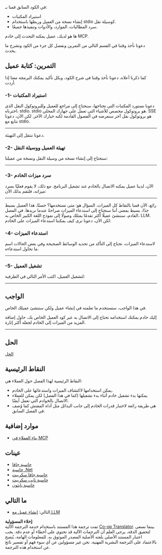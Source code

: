 <!--
CO_OP_TRANSLATOR_METADATA:
{
  "original_hash": "4cc245e2f4ea5db5e2b8c2cd1dadc4b4",
  "translation_date": "2025-07-13T18:09:41+00:00",
  "source_file": "03-GettingStarted/02-client/README.md",
  "language_code": "ar"
}
-->
في الكود السابق قمنا بـ:

- استيراد المكتبات
- إنشاء نسخة من العميل وربطها باستخدام stdio كوسيلة نقل.
- سرد المطالبات، الموارد، والأدوات وتنفيذها جميعًا.

ها هو لديك، عميل يمكنه التحدث إلى خادم MCP.

دعونا نأخذ وقتنا في القسم التالي من التمرين ونفصل كل جزء من الكود ونشرح ما يحدث.

## التمرين: كتابة عميل

كما ذكرنا أعلاه، دعونا نأخذ وقتنا في شرح الكود، وبكل تأكيد يمكنك البرمجة معنا إذا أردت.

### -1- استيراد المكتبات

دعونا نستورد المكتبات التي نحتاجها، سنحتاج إلى مراجع للعميل وللبروتوكول النقل الذي اخترناه، stdio. stdio هو بروتوكول مخصص للأشياء التي تعمل على جهازك المحلي. SSE هو بروتوكول نقل آخر سنعرضه في الفصول القادمة لكنه خيارك الآخر. لكن الآن، دعونا نتابع مع stdio.

---

دعونا ننتقل إلى التهيئة.

### -2- تهيئة العميل ووسيلة النقل

سنحتاج إلى إنشاء نسخة من وسيلة النقل ونسخة من عميلنا:

---

### -3- سرد ميزات الخادم

الآن، لدينا عميل يمكنه الاتصال بالخادم عند تشغيل البرنامج. مع ذلك، لا يقوم فعليًا بسرد ميزاته، فلنقم بذلك الآن:

---

رائع، الآن قمنا بالتقاط كل الميزات. السؤال هو: متى نستخدمها؟ حسنًا، هذا العميل بسيط جدًا، بسيط بمعنى أننا سنحتاج إلى استدعاء الميزات صراحةً عندما نريدها. في الفصل القادم، سننشئ عميلًا أكثر تقدمًا يمتلك وصولًا إلى نموذج اللغة الكبير الخاص به، LLM. لكن الآن، دعونا نرى كيف يمكننا استدعاء الميزات على الخادم:

### -4- استدعاء الميزات

لاستدعاء الميزات، نحتاج إلى التأكد من تحديد الوسائط الصحيحة وفي بعض الحالات اسم ما نحاول استدعاءه.

---

### -5- تشغيل العميل

لتشغيل العميل، اكتب الأمر التالي في الطرفية:

---

## الواجب

في هذا الواجب، ستستخدم ما تعلمته في إنشاء عميل ولكن ستنشئ عميلك الخاص.

إليك خادم يمكنك استخدامه تحتاج إلى الاتصال به عبر كود العميل الخاص بك، حاول إضافة المزيد من الميزات إلى الخادم لجعله أكثر إثارة.

---

## الحل

[الحل](./solution/README.md)

## النقاط الرئيسية

النقاط الرئيسية لهذا الفصل حول العملاء هي:

- يمكن استخدامها لاكتشاف الميزات واستدعائها على الخادم.
- يمكنها بدء تشغيل خادم أثناء بدء تشغيلها (كما في هذا الفصل) لكن يمكن للعملاء الاتصال بالخوادم التي تعمل أيضًا.
- هي طريقة رائعة لاختبار قدرات الخادم إلى جانب البدائل مثل أداة المفتش كما وُصف في الفصل السابق.

## موارد إضافية

- [بناء العملاء في MCP](https://modelcontextprotocol.io/quickstart/client)

## عينات

- [حاسبة جافا](../samples/java/calculator/README.md)
- [حاسبة .Net](../../../../03-GettingStarted/samples/csharp)
- [حاسبة جافا سكريبت](../samples/javascript/README.md)
- [حاسبة تايب سكريبت](../samples/typescript/README.md)
- [حاسبة بايثون](../../../../03-GettingStarted/samples/python)

## ما التالي

- التالي: [إنشاء عميل مع LLM](../03-llm-client/README.md)

**إخلاء المسؤولية**:  
تمت ترجمة هذا المستند باستخدام خدمة الترجمة الآلية [Co-op Translator](https://github.com/Azure/co-op-translator). بينما نسعى لتحقيق الدقة، يرجى العلم أن الترجمات الآلية قد تحتوي على أخطاء أو عدم دقة. يجب اعتبار المستند الأصلي بلغته الأصلية المصدر الموثوق به. للمعلومات الهامة، يُنصح بالاعتماد على الترجمة البشرية المهنية. نحن غير مسؤولين عن أي سوء فهم أو تفسير ناتج عن استخدام هذه الترجمة.